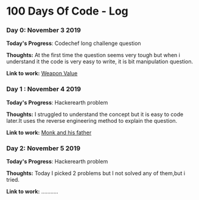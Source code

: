 # 100 Days Of Code - Log

### Day 0: November 3 2019

**Today's Progress**: Codechef long challenge question

**Thoughts:** At the first time the question seems very tough but when i understand it the code is very easy to write, it is bit manipulation question.

**Link to work:** [Weapon Value](https://www.codechef.com/NOV19B/problems/SC31/)

### Day 1 : November 4  2019

**Today's Progress**: Hackerearth problem

**Thoughts:**  I struggled to understand the concept but it is easy to code later.It uses the reverse engineering method to explain the question.

**Link to work:** [Monk and his father](https://www.hackerearth.com/practice/basic-programming/bit-manipulation/basics-of-bit-manipulation/practice-problems/algorithm/monk-and-his-father/)

### Day 2: November 5  2019

**Today's Progress**: Hackerearth problem

**Thoughts:** Today I picked 2 problems but I  not solved any of them,but i tried.

**Link to work:** ...........
